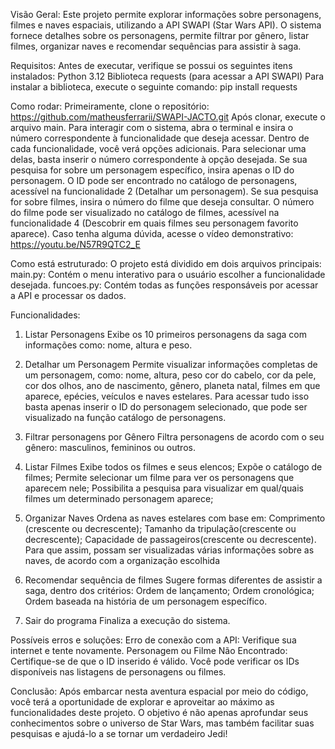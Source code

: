 Visão Geral:
Este projeto permite explorar informações sobre personagens, filmes e naves espaciais, utilizando a API SWAPI (Star Wars API).
O sistema fornece detalhes sobre os personagens, permite filtrar por gênero, listar filmes, organizar naves e recomendar sequências para assistir à saga.

Requisitos:
Antes de executar, verifique se possui os seguintes itens instalados:
Python 3.12
Biblioteca requests (para acessar a API SWAPI)
Para instalar a biblioteca, execute o seguinte comando:
pip install requests

Como rodar:
Primeiramente, clone o repositório:
https://github.com/matheusferrarii/SWAPI-JACTO.git
Após clonar, execute o arquivo main.
Para interagir com o sistema, abra o terminal e insira o número correspondente à funcionalidade que deseja acessar.
Dentro de cada funcionalidade, você verá opções adicionais. Para selecionar uma delas, basta inserir o número correspondente à opção desejada.
Se sua pesquisa for sobre um personagem específico, insira apenas o ID do personagem. O ID pode ser encontrado no catálogo de personagens, acessível na funcionalidade 2 (Detalhar um personagem).
Se sua pesquisa for sobre filmes, insira o número do filme que deseja consultar. O número do filme pode ser visualizado no catálogo de filmes, acessível na funcionalidade 4 (Descobrir em quais filmes seu personagem favorito aparece).
Caso tenha alguma dúvida, acesse o vídeo demonstrativo:
https://youtu.be/N57R9QTC2_E

Como está estruturado:
O projeto está dividido em dois arquivos principais:
main.py: Contém o menu interativo para o usuário escolher a funcionalidade desejada.
funcoes.py: Contém todas as funções responsáveis por acessar a API e processar os dados.

Funcionalidades:
1. Listar Personagens
Exibe os 10 primeiros personagens da saga com informações como:  nome, altura e peso.

2. Detalhar um Personagem
Permite visualizar informações completas de um personagem, como:
nome, altura, peso cor do cabelo, cor da pele, cor dos olhos, ano de nascimento, gênero, planeta natal, filmes em que aparece, epécies, veículos e naves estelares.
Para acessar tudo isso basta apenas inserir o ID do personagem selecionado, que pode ser visualizado na função catálogo de personagens. 

4. Filtrar personagens por Gênero
Filtra personagens de acordo com o seu gênero: masculinos, femininos ou outros.

4. Listar Filmes
Exibe todos os filmes e seus elencos;
Expõe o catálogo de filmes;
Permite selecionar um filme para ver os personagens que aparecem nele;
Possibilita a pesquisa para visualizar em qual/quais filmes um determinado personagem aparece;

5. Organizar Naves
Ordena as naves estelares com base em:
Comprimento (crescente ou decrescente);
Tamanho da tripulação(crescente ou decrescente); 
Capacidade de passageiros(crescente ou decrescente). 
Para que assim, possam ser visualizadas várias informações sobre as naves, de acordo com a organização escolhida 

6. Recomendar sequência de filmes
Sugere formas diferentes de assistir a saga, dentro dos critérios:
Ordem de lançamento;
Ordem cronológica;
Ordem baseada na história de um personagem específico.

7. Sair do programa
Finaliza a execução do sistema.

Possíveis erros e soluções:
Erro de conexão com a API: Verifique sua internet e tente novamente.
Personagem ou Filme Não Encontrado: Certifique-se de que o ID inserido é válido. 
Você pode verificar os IDs disponíveis nas listagens de personagens ou filmes.

Conclusão:
Após embarcar nesta aventura espacial por meio do código, você terá a oportunidade de explorar e aproveitar ao máximo as funcionalidades deste projeto. 
O objetivo é não apenas aprofundar seus conhecimentos sobre o universo de Star Wars, mas também facilitar suas pesquisas e ajudá-lo a se tornar um verdadeiro Jedi!
